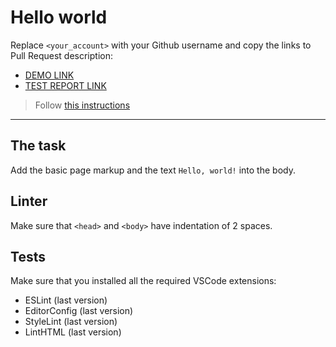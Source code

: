 # Hello world

Replace `<your_account>` with your Github username and copy the links to Pull Request description:
- [DEMO LINK](https://<Danylo-Chumakov>.github.io/layout_hello-world/)
- [TEST REPORT LINK](https://<Danylo-Chumakov>.github.io/layout_hello-world/report/html_report/)

> Follow [this instructions](https://mate-academy.github.io/layout_task-guideline/#how-to-solve-the-layout-tasks-on-github)
___

## The task

Add the basic page markup and the text `Hello, world!` into the body.

## Linter

Make sure that `<head>` and `<body>` have indentation of 2 spaces.

## Tests

Make sure that you installed all the required VSCode extensions:

- ESLint (last version)
- EditorConfig (last version)
- StyleLint (last version)
- LintHTML (last version)
